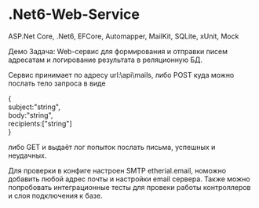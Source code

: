 # .Net6-Web-Service
ASP.Net Core, .Net6, EFCore, Automapper, MailKit, SQLite, xUnit, Mock

Демо Задача: Web-сервис для формирования и отправки писем адресатам и логирование результата в реляционную БД.

Сервис принимает по адресу url:\\api\mails, либо POST куда можно послать тело запроса в виде 
  
{  
subject:"string",  
body:"string",  
recipients:["string"]   
}
  
либо GET и выдаёт лог попыток послать письма, успешных и неудачных.

Для проверки в конфиге настроен SMTP etherial.email, номожно добавить любой адрес почты и настройки email сервера.
Также можно попробовать интеграционные тесты для провеки работы контроллеров и слоя подключения к базе.
